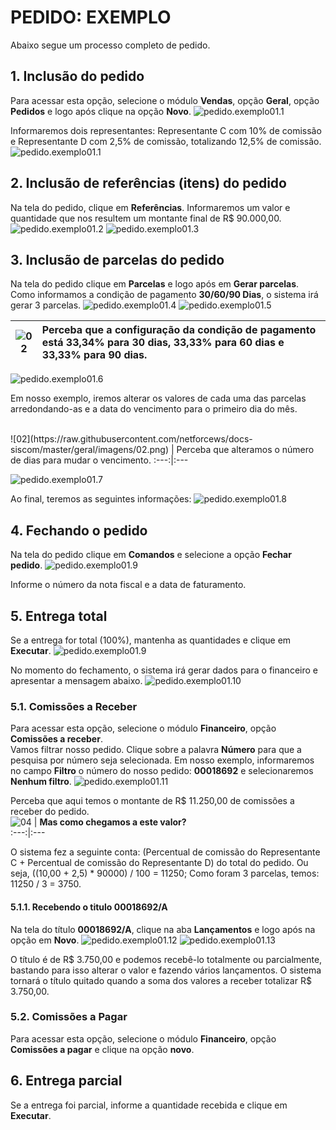 # PEDIDO: EXEMPLO
Abaixo segue um processo completo de pedido.
   
## 1. Inclusão do pedido
Para acessar esta opção, selecione o módulo **Vendas**, opção **Geral**, opção **Pedidos** e logo após clique na opção **Novo**.
![pedido.exemplo01.1](https://raw.githubusercontent.com/netforcews/docs-siscom/master/faq/imagens/pedido.exemplo01.0.png)
   
Informaremos dois representantes: Representante C com 10% de comissão e Representante D com 2,5% de comissão, totalizando 12,5% de comissão.
![pedido.exemplo01.1](https://raw.githubusercontent.com/netforcews/docs-siscom/master/faq/imagens/pedido.exemplo01.1.png)
   
## 2. Inclusão de referências (itens) do pedido
Na tela do pedido, clique em **Referências**.
Informaremos um valor e quantidade que nos resultem um montante final de R$ 90.000,00.   
![pedido.exemplo01.2](https://raw.githubusercontent.com/netforcews/docs-siscom/master/faq/imagens/pedido.exemplo01.2.png)
![pedido.exemplo01.3](https://raw.githubusercontent.com/netforcews/docs-siscom/master/faq/imagens/pedido.exemplo01.3.png)
   
## 3. Inclusão de parcelas do pedido
Na tela do pedido clique em **Parcelas** e logo após em **Gerar parcelas**.
Como informamos a condição de pagamento **30/60/90 Dias**, o sistema irá gerar 3 parcelas.
![pedido.exemplo01.4](https://raw.githubusercontent.com/netforcews/docs-siscom/master/faq/imagens/pedido.exemplo01.4.png)
![pedido.exemplo01.5](https://raw.githubusercontent.com/netforcews/docs-siscom/master/faq/imagens/pedido.exemplo01.5.png)
   
![02](https://raw.githubusercontent.com/netforcews/docs-siscom/master/geral/imagens/02.png) | Perceba que a configuração da condição de pagamento está 33,34% para 30 dias, 33,33% para 60 dias e 33,33% para 90 dias.   
:---:|:---

![pedido.exemplo01.6](https://raw.githubusercontent.com/netforcews/docs-siscom/master/faq/imagens/pedido.exemplo01.6.png)
   
Em nosso exemplo, iremos alterar os valores de cada uma das parcelas arredondando-as e a data do vencimento para o primeiro dia do mês. 

<br>  
![02](https://raw.githubusercontent.com/netforcews/docs-siscom/master/geral/imagens/02.png) | Perceba que alteramos o número de dias para mudar o vencimento.   
:---:|:---
<br>

![pedido.exemplo01.7](https://raw.githubusercontent.com/netforcews/docs-siscom/master/faq/imagens/pedido.exemplo01.7.png)
   
Ao final, teremos as seguintes informações:
![pedido.exemplo01.8](https://raw.githubusercontent.com/netforcews/docs-siscom/master/faq/imagens/pedido.exemplo01.8.png)
   
## 4. Fechando o pedido
Na tela do pedido clique em **Comandos** e selecione a opção **Fechar pedido**.
![pedido.exemplo01.9](https://raw.githubusercontent.com/netforcews/docs-siscom/master/faq/imagens/pedido.exemplo01.9.png)
   
Informe o número da nota fiscal e a data de faturamento.
   
## 5. Entrega total
Se a entrega for total (100%), mantenha as quantidades e clique em **Executar**.
![pedido.exemplo01.9](https://raw.githubusercontent.com/netforcews/docs-siscom/master/faq/imagens/pedido.exemplo01.9.png)
   
No momento do fechamento, o sistema irá gerar dados para o financeiro e apresentar a mensagem abaixo.
![pedido.exemplo01.10](https://raw.githubusercontent.com/netforcews/docs-siscom/master/faq/imagens/pedido.exemplo01.10.png)
    
### 5.1. Comissões a Receber
Para acessar esta opção, selecione o módulo **Financeiro**, opção **Comissões a receber**.    
Vamos filtrar nosso pedido. Clique sobre a palavra **Número** para que a pesquisa por número seja selecionada. Em nosso exemplo, informaremos no campo **Filtro** o número do nosso pedido: **00018692** e selecionaremos **Nenhum filtro**.
![pedido.exemplo01.11](https://raw.githubusercontent.com/netforcews/docs-siscom/master/faq/imagens/pedido.exemplo01.11.png)
    
Perceba que aqui temos o montante de R$ 11.250,00 de comissões a receber do pedido.   
![04](https://raw.githubusercontent.com/netforcews/docs-siscom/master/geral/imagens/04.png) | **Mas como chegamos a este valor?**   
:---:|:---

O sistema fez a seguinte conta: (Percentual de comissão do Representante C + Percentual de comissão do Representante D) do total do pedido. Ou seja, ((10,00 + 2,5) * 90000) / 100 = 11250; Como foram 3 parcelas, temos: 11250 / 3 = 3750.
    
#### 5.1.1. Recebendo o titulo 00018692/A
Na tela do título **00018692/A**, clique na aba **Lançamentos** e logo após na opção em **Novo**.
![pedido.exemplo01.12](https://raw.githubusercontent.com/netforcews/docs-siscom/master/faq/imagens/pedido.exemplo01.12.png)
![pedido.exemplo01.13](https://raw.githubusercontent.com/netforcews/docs-siscom/master/faq/imagens/pedido.exemplo01.13.png)
    
O título é de R$ 3.750,00 e podemos recebê-lo totalmente ou parcialmente, bastando para isso alterar o valor e fazendo vários lançamentos. O sistema tornará o título quitado quando a soma dos valores a receber totalizar R$ 3.750,00.
    
### 5.2. Comissões a Pagar
Para acessar esta opção, selecione o módulo **Financeiro**, opção **Comissões a pagar** e clique na opção **novo**.
   
   
## 6. Entrega parcial
Se a entrega foi parcial, informe a quantidade recebida e clique em **Executar**.
   
   
